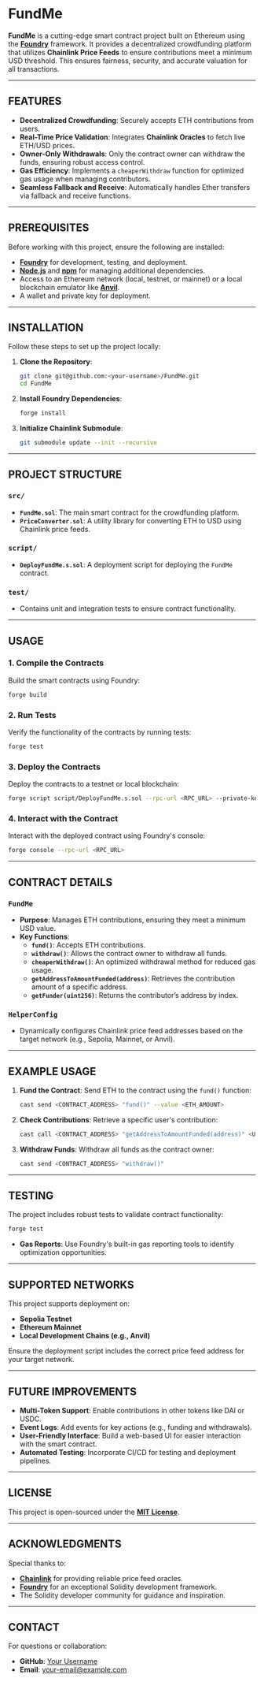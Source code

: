 
# **FundMe**

**FundMe** is a cutting-edge smart contract project built on Ethereum using the **[Foundry](https://github.com/foundry-rs/foundry)** framework. It provides a decentralized crowdfunding platform that utilizes **Chainlink Price Feeds** to ensure contributions meet a minimum USD threshold. This ensures fairness, security, and accurate valuation for all transactions.

---

## **FEATURES**

- **Decentralized Crowdfunding**: Securely accepts ETH contributions from users.
- **Real-Time Price Validation**: Integrates **Chainlink Oracles** to fetch live ETH/USD prices.
- **Owner-Only Withdrawals**: Only the contract owner can withdraw the funds, ensuring robust access control.
- **Gas Efficiency**: Implements a `cheaperWithdraw` function for optimized gas usage when managing contributors.
- **Seamless Fallback and Receive**: Automatically handles Ether transfers via fallback and receive functions.

---

## **PREREQUISITES**

Before working with this project, ensure the following are installed:

- **[Foundry](https://github.com/foundry-rs/foundry)** for development, testing, and deployment.
- **[Node.js](https://nodejs.org/)** and **[npm](https://www.npmjs.com/)** for managing additional dependencies.
- Access to an Ethereum network (local, testnet, or mainnet) or a local blockchain emulator like **[Anvil](https://book.getfoundry.sh/anvil/)**.
- A wallet and private key for deployment.

---

## **INSTALLATION**

Follow these steps to set up the project locally:

1. **Clone the Repository**:
   ```bash
   git clone git@github.com:<your-username>/FundMe.git
   cd FundMe
   ```

2. **Install Foundry Dependencies**:
   ```bash
   forge install
   ```

3. **Initialize Chainlink Submodule**:
   ```bash
   git submodule update --init --recursive
   ```

---

## **PROJECT STRUCTURE**

### **`src/`**
- **`FundMe.sol`**: The main smart contract for the crowdfunding platform.
- **`PriceConverter.sol`**: A utility library for converting ETH to USD using Chainlink price feeds.

### **`script/`**
- **`DeployFundMe.s.sol`**: A deployment script for deploying the `FundMe` contract.

### **`test/`**
- Contains unit and integration tests to ensure contract functionality.

---

## **USAGE**

### **1. Compile the Contracts**
Build the smart contracts using Foundry:
```bash
forge build
```

### **2. Run Tests**
Verify the functionality of the contracts by running tests:
```bash
forge test
```

### **3. Deploy the Contracts**
Deploy the contracts to a testnet or local blockchain:
```bash
forge script script/DeployFundMe.s.sol --rpc-url <RPC_URL> --private-key <PRIVATE_KEY> --broadcast
```

### **4. Interact with the Contract**
Interact with the deployed contract using Foundry's console:
```bash
forge console --rpc-url <RPC_URL>
```

---

## **CONTRACT DETAILS**

### **`FundMe`**
- **Purpose**: Manages ETH contributions, ensuring they meet a minimum USD value.
- **Key Functions**:
  - **`fund()`**: Accepts ETH contributions.
  - **`withdraw()`**: Allows the contract owner to withdraw all funds.
  - **`cheaperWithdraw()`**: An optimized withdrawal method for reduced gas usage.
  - **`getAddressToAmountFunded(address)`**: Retrieves the contribution amount of a specific address.
  - **`getFunder(uint256)`**: Returns the contributor’s address by index.

### **`HelperConfig`**
- Dynamically configures Chainlink price feed addresses based on the target network (e.g., Sepolia, Mainnet, or Anvil).

---

## **EXAMPLE USAGE**

1. **Fund the Contract**:
   Send ETH to the contract using the `fund()` function:
   ```bash
   cast send <CONTRACT_ADDRESS> "fund()" --value <ETH_AMOUNT>
   ```

2. **Check Contributions**:
   Retrieve a specific user's contribution:
   ```bash
   cast call <CONTRACT_ADDRESS> "getAddressToAmountFunded(address)" <USER_ADDRESS>
   ```

3. **Withdraw Funds**:
   Withdraw all funds as the contract owner:
   ```bash
   cast send <CONTRACT_ADDRESS> "withdraw()"
   ```

---

## **TESTING**

The project includes robust tests to validate contract functionality:

```bash
forge test
```

- **Gas Reports**:
  Use Foundry's built-in gas reporting tools to identify optimization opportunities.

---

## **SUPPORTED NETWORKS**

This project supports deployment on:

- **Sepolia Testnet**
- **Ethereum Mainnet**
- **Local Development Chains (e.g., Anvil)**

Ensure the deployment script includes the correct price feed address for your target network.

---

## **FUTURE IMPROVEMENTS**

- **Multi-Token Support**: Enable contributions in other tokens like DAI or USDC.
- **Event Logs**: Add events for key actions (e.g., funding and withdrawals).
- **User-Friendly Interface**: Build a web-based UI for easier interaction with the smart contract.
- **Automated Testing**: Incorporate CI/CD for testing and deployment pipelines.

---

## **LICENSE**

This project is open-sourced under the **[MIT License](LICENSE)**.

---

## **ACKNOWLEDGMENTS**

Special thanks to:
- **[Chainlink](https://chain.link/)** for providing reliable price feed oracles.
- **[Foundry](https://github.com/foundry-rs/foundry)** for an exceptional Solidity development framework.
- The Solidity developer community for guidance and inspiration.

---

## **CONTACT**

For questions or collaboration:
- **GitHub**: [Your Username](https://github.com/<your-username>)
- **Email**: your-email@example.com
